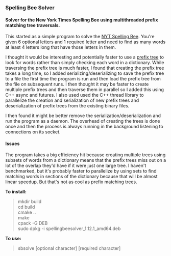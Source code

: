 ### Spelling Bee Solver ###

#### Solver for the New York Times Spelling Bee using multithreaded prefix matching tree traversals. ####

This started as a simple program to solve the [NYT Spelling Bee](https://en.wikipedia.org/wiki/The_New_York_Times_Spelling_Bee). You're given 6 optional letters and 1 required letter and need to find as many words at least 4 letters long that have those letters in them.  

I thought it would be interesting and potentially faster to use a [prefix tree](https://en.wikipedia.org/wiki/Trie) to look for words rather than simply checking each word in a dictionary. While traversing the prefix tree is much faster, I found that creating the prefix tree takes a long time, so I added serializing/deserializing to save the prefix tree to a file the first time the program is run and then load the prefix tree from the file on subsequent runs. I then thought it may be faster to create multiple prefix trees and then traverse them in parallel so I added this using C++ async and futures. I also used used the C++ thread library to parallelize the creation and serialization of new prefix trees and deserialization of prefix trees from the existing binary files. 

I then found it might be better remove the serialization/deserialization and run the program as a daemon. The overhead of creating the trees is done once and then the process is always running in the background listening to connections on its socket. 

#### Issues ####
The program takes a big efficiency hit because creating multiple trees using subsets of words from a dictionary means that the prefix trees miss out on a lot of the overlap they'd have if it were just one large tree. I haven't benchmarked, but it's probably faster to parallelize by using sets to find matching words in sections of the dictionary because that will be almost linear speedup. But that's not as cool as prefix matching trees.


**To install:**
>mkdir build\
>cd build\
>cmake ..\
>make\
>cpack -G DEB\
>sudo dpkg -i spellingbeesolver_1.12.1_amd64.deb

**To use:**
>sbsolve [optional character] [required character]
